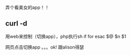 弄个看美女的app！！

curl -d
------
用web来控制（切换app），php执行sh
if for esac $@ $n $1 

网页点击切换app 。。。ok! 跟alison得瑟
